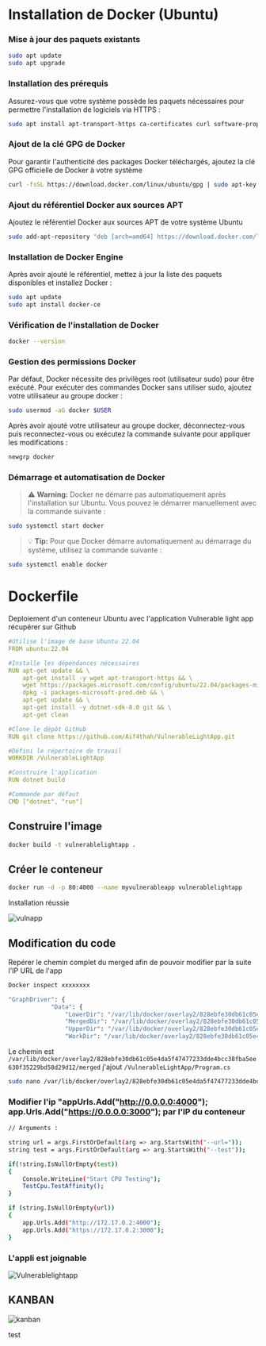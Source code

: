 # Installation de Docker (Ubuntu)

### Mise à jour des paquets existants

```bash
sudo apt update
sudo apt upgrade
```
### Installation des prérequis

Assurez-vous que votre système possède les paquets nécessaires pour permettre l'installation de logiciels via HTTPS :

```bash
sudo apt install apt-transport-https ca-certificates curl software-properties-common
```
### Ajout de la clé GPG de Docker

Pour garantir l'authenticité des packages Docker téléchargés, ajoutez la clé GPG officielle de Docker à votre système 

```bash
curl -fsSL https://download.docker.com/linux/ubuntu/gpg | sudo apt-key add -
```

### Ajout du référentiel Docker aux sources APT

Ajoutez le référentiel Docker aux sources APT de votre système Ubuntu

```bash
sudo add-apt-repository "deb [arch=amd64] https://download.docker.com/linux/ubuntu focal stable"
```

### Installation de Docker Engine

Après avoir ajouté le référentiel, mettez à jour la liste des paquets disponibles et installez Docker :

```bash
sudo apt update
sudo apt install docker-ce
```
### Vérification de l'installation de Docker
```bash
docker --version
```


### Gestion des permissions Docker 

Par défaut, Docker nécessite des privilèges root (utilisateur sudo) pour être exécuté. Pour exécuter des commandes Docker sans utiliser sudo, ajoutez votre utilisateur au groupe docker :

```bash
sudo usermod -aG docker $USER
```
Après avoir ajouté votre utilisateur au groupe docker, déconnectez-vous puis reconnectez-vous ou exécutez la commande suivante pour appliquer les modifications :
```bash
newgrp docker
```

### Démarrage et automatisation de Docker

> :warning: **Warning:** Docker ne démarre pas automatiquement après l'installation sur Ubuntu. Vous pouvez le démarrer manuellement avec la commande suivante :

```bash
sudo systemctl start docker
```
> :bulb: **Tip:** Pour que Docker démarre automatiquement au démarrage du système, utilisez la commande suivante :
```bash
sudo systemctl enable docker
```


# Dockerfile
Deploiement d'un conteneur Ubuntu avec l'application Vulnerable light app récupérer sur Github



```yaml
#Utilise l'image de base Ubuntu 22.04
FROM ubuntu:22.04

#Installe les dépendances nécessaires
RUN apt-get update && \
    apt-get install -y wget apt-transport-https && \
    wget https://packages.microsoft.com/config/ubuntu/22.04/packages-microsoft-prod.deb -O packages-microsoft-prod.deb && \
    dpkg -i packages-microsoft-prod.deb && \
    apt-get update && \
    apt-get install -y dotnet-sdk-8.0 git && \
    apt-get clean

#Clone le dépôt GitHub
RUN git clone https://github.com/Aif4thah/VulnerableLightApp.git

#Défini le répertoire de travail
WORKDIR /VulnerableLightApp

#Construire l'application
RUN dotnet build

#Commande par défaut
CMD ["dotnet", "run"]
```


## Construire l'image
```bash
docker build -t vulnerablelightapp .
```

## Créer le conteneur
```bash
docker run -d -p 80:4000 --name myvulnerableapp vulnerablelightapp
```


Installation réussie

![vulnapp](https://github.com/jojlg/DOCKER/assets/135955870/18892e99-6b61-46f9-a464-c1568c7a3992)


## Modification du code
Repérer le chemin complet du merged afin de pouvoir modifier par la suite l'IP URL de l'app

```bash
Docker inspect xxxxxxxx
```

```bash
"GraphDriver": {
            "Data": {
                "LowerDir": "/var/lib/docker/overlay2/828ebfe30db61c05e4da5f47477233dde4bcc38fba5ee630f35229bd58d29d12-init/diff:/var/lib/docker/overlay2/7khpgd630usg0g8iaryhmukbc/diff:/var/lib/docker/overlay2/nx1l93act6u327v5usfiwz3kc/diff:/var/lib/docker/overlay2/r2phk3r9vwtxjln2ayggoqlj7/diff:/var/lib/docker/overlay2/5jpcd9eim4lpbqxzqm29h1r2w/diff:/var/lib/docker/overlay2/1u73uhbshadvbdy3zkhf9dw6v/diff:/var/lib/docker/overlay2/71d067723209e27e9cdafe8e76b352249bdcd12ce77918f416f0b7e688cf3c65/diff",
                "MergedDir": "/var/lib/docker/overlay2/828ebfe30db61c05e4da5f47477233dde4bcc38fba5ee630f35229bd58d29d12/merged",
                "UpperDir": "/var/lib/docker/overlay2/828ebfe30db61c05e4da5f47477233dde4bcc38fba5ee630f35229bd58d29d12/diff",
                "WorkDir": "/var/lib/docker/overlay2/828ebfe30db61c05e4da5f47477233dde4bcc38fba5ee630f35229bd58d29d12/work"
```

Le chemin est `/var/lib/docker/overlay2/828ebfe30db61c05e4da5f47477233dde4bcc38fba5ee630f35229bd58d29d12/merged` 
j'ajout `/VulnerableLightApp/Program.cs`

```bash
sudo nano /var/lib/docker/overlay2/828ebfe30db61c05e4da5f47477233dde4bcc38fba5ee630f35229bd58d29d12/merged/VulnerableLightApp/Program.cs
```
### Modifier l'ip "appUrls.Add("http://0.0.0.0:4000"); app.Urls.Add("https://0.0.0.0:3000"); par l'IP du conteneur

```bash
// Arguments :

string url = args.FirstOrDefault(arg => arg.StartsWith("--url="));
string test = args.FirstOrDefault(arg => arg.StartsWith("--test"));

if(!string.IsNullOrEmpty(test))
{
    Console.WriteLine("Start CPU Testing");
    TestCpu.TestAffinity();
}

if (string.IsNullOrEmpty(url))
{
    app.Urls.Add("http://172.17.0.2:4000");
    app.Urls.Add("https://172.17.0.2:3000");
}
```
### L'appli est joignable 
![Vulnerablelightapp](https://github.com/jojlg/DOCKER/assets/135955870/aa04a237-e19e-4466-ba9e-8cae99c6b5bf)


## KANBAN
![kanban](https://github.com/jojlg/DOCKER/assets/135955870/163c6c13-fe78-492a-9424-a1513301865f)


test